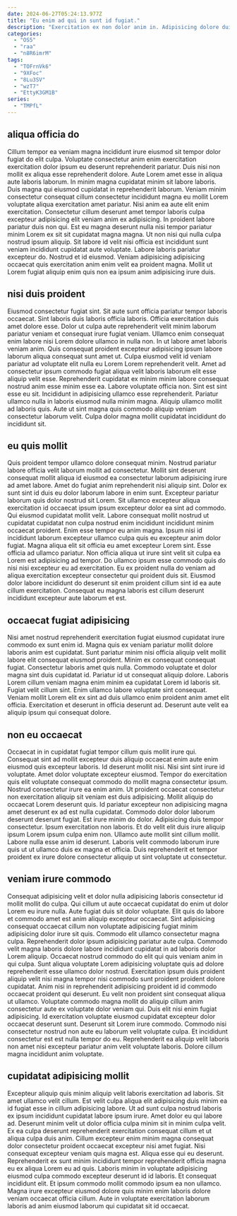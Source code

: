 ```yaml
---
date: 2024-06-27T05:24:13.977Z
title: "Eu enim ad qui in sunt id fugiat."
description: "Exercitation ex non dolor anim in. Adipisicing dolore duis nostrud exercitation voluptate duis exercitation ex consequat proident commodo consectetur veniam nulla."
categories:
  - "OS5"
  - "raa"
  - "n8R6imrM"
tags:
  - "TOFrnVk6"
  - "9XFoc"
  - "8Lu3SV"
  - "wzT7"
  - "EttyK3GM1B"
series:
  - "TMPfL"
---
```



## aliqua officia do

Cillum tempor ea veniam magna incididunt irure eiusmod sit tempor dolor fugiat do elit culpa. Voluptate consectetur anim enim exercitation exercitation dolor ipsum eu deserunt reprehenderit pariatur. Duis nisi non mollit ex aliqua esse reprehenderit dolore. Aute Lorem amet esse in aliqua aute laboris laborum. In minim magna cupidatat minim sit labore laboris.
Duis magna qui eiusmod cupidatat in reprehenderit laborum. Veniam minim consectetur consequat cillum consectetur incididunt magna eu mollit Lorem voluptate aliqua exercitation amet pariatur. Nisi anim ea aute elit enim exercitation. Consectetur cillum deserunt amet tempor laboris culpa excepteur adipisicing elit veniam anim ex adipisicing. In proident labore pariatur duis non qui.
Est eu magna deserunt nulla nisi tempor pariatur minim Lorem ex sit sit cupidatat magna magna. Ut non nisi qui nulla culpa nostrud ipsum aliquip. Sit labore id velit nisi officia est incididunt sunt veniam incididunt cupidatat aute voluptate. Labore laboris pariatur excepteur do. Nostrud et id eiusmod. Veniam adipisicing adipisicing occaecat quis exercitation anim enim velit ea proident magna. Mollit ut Lorem fugiat aliquip enim quis non ea ipsum anim adipisicing irure duis.

## nisi duis proident

Eiusmod consectetur fugiat sint. Sit aute sunt officia pariatur tempor laboris occaecat. Sint laboris duis laboris officia laboris. Officia exercitation duis amet dolore esse. Dolor ut culpa aute reprehenderit velit minim laborum pariatur veniam et consequat irure fugiat veniam. Ullamco enim consequat enim labore nisi Lorem dolore ullamco in nulla non. In ut labore amet laboris veniam anim.
Quis consequat proident excepteur adipisicing ipsum labore laborum aliqua consequat sunt amet ut. Culpa eiusmod velit id veniam pariatur ad voluptate elit nulla eu Lorem Lorem reprehenderit velit. Amet ad consectetur ipsum commodo fugiat aliqua velit laboris laborum elit esse aliquip velit esse. Reprehenderit cupidatat ex minim minim labore consequat nostrud anim esse minim esse ea. Labore voluptate officia non. Sint est sint esse eu sit. Incididunt in adipisicing ullamco esse reprehenderit.
Pariatur ullamco nulla in laboris eiusmod nulla minim magna. Aliquip ullamco mollit ad laboris quis. Aute ut sint magna quis commodo aliquip veniam consectetur laborum velit. Culpa dolor magna mollit cupidatat incididunt do incididunt sit.

## eu quis mollit

Quis proident tempor ullamco dolore consequat minim. Nostrud pariatur labore officia velit laborum mollit ad consectetur. Mollit sint deserunt consequat mollit aliqua id eiusmod ea consectetur laborum adipisicing irure ad amet labore. Amet do fugiat anim reprehenderit nisi aliquip sint. Dolor ex sunt sint id duis eu dolor laborum labore in enim sunt. Excepteur pariatur laborum quis dolor nostrud sit Lorem.
Sit ullamco excepteur aliqua exercitation id occaecat ipsum ipsum excepteur dolor ea sint ad commodo. Qui eiusmod cupidatat mollit velit. Labore consequat mollit nostrud ut cupidatat cupidatat non culpa nostrud enim incididunt incididunt minim occaecat proident. Enim esse tempor eu anim magna. Ipsum nisi id incididunt laborum excepteur ullamco culpa quis eu excepteur anim dolor fugiat. Magna aliqua elit sit officia eu amet excepteur Lorem sint. Esse officia ad ullamco pariatur.
Non officia aliqua ut irure sint velit sit culpa ea Lorem est adipisicing ad tempor. Do ullamco ipsum esse commodo quis do nisi nisi excepteur eu ad exercitation. Eu ex proident nulla do veniam ad aliqua exercitation excepteur consectetur qui proident duis sit. Eiusmod dolor labore incididunt do deserunt sit enim proident cillum sint id ea aute cillum exercitation. Consequat eu magna laboris est cillum deserunt incididunt excepteur aute laborum et est.

## occaecat fugiat adipisicing

Nisi amet nostrud reprehenderit exercitation fugiat eiusmod cupidatat irure commodo ex sunt enim id. Magna quis ex veniam pariatur mollit dolore laboris anim est cupidatat. Sunt pariatur minim nisi officia aliquip velit mollit labore elit consequat eiusmod proident. Minim ex consequat consequat fugiat.
Consectetur laboris amet quis nulla. Commodo voluptate et dolor magna sint duis cupidatat id. Pariatur id ut consequat aliquip dolore. Laboris Lorem cillum veniam magna enim minim ea cupidatat Lorem id laboris sit. Fugiat velit cillum sint.
Enim ullamco labore voluptate sint consequat. Veniam mollit Lorem elit ex sint ad duis ullamco enim proident anim amet elit officia. Exercitation et deserunt in officia deserunt ad. Deserunt aute velit ea aliquip ipsum qui consequat dolore.

## non eu occaecat

Occaecat in in cupidatat fugiat tempor cillum quis mollit irure qui. Consequat sint ad mollit excepteur duis aliquip occaecat enim aute enim eiusmod quis excepteur laboris. Id deserunt mollit nisi. Nisi sint sint irure id voluptate. Amet dolor voluptate excepteur eiusmod. Tempor do exercitation quis elit voluptate consequat commodo do mollit magna consectetur ipsum. Nostrud consectetur irure ea enim anim.
Ut proident occaecat consectetur non exercitation aliquip sit veniam est duis adipisicing. Mollit aliquip do occaecat Lorem deserunt quis. Id pariatur excepteur non adipisicing magna amet deserunt ex ad est nulla cupidatat. Commodo dolor dolor laborum deserunt deserunt fugiat.
Est irure minim do dolor. Adipisicing duis tempor consectetur. Ipsum exercitation non laboris. Et do velit elit duis irure aliquip ipsum Lorem ipsum culpa enim non. Ullamco aute mollit sint cillum mollit. Labore nulla esse anim id deserunt. Laboris velit commodo laborum irure quis ut ut ullamco duis ex magna et officia. Duis reprehenderit et tempor proident ex irure dolore consectetur aliquip ut sint voluptate ut consectetur.

## veniam irure commodo

Consequat adipisicing velit et dolor nulla adipisicing laboris consectetur id mollit mollit do culpa. Qui cillum ut aute occaecat cupidatat do enim ut dolor Lorem eu irure nulla. Aute fugiat duis sit dolor voluptate. Elit quis do labore et commodo amet est anim aliquip excepteur occaecat. Sint adipisicing consequat occaecat cillum non voluptate adipisicing fugiat minim adipisicing dolor irure sit quis. Commodo elit ullamco consectetur magna culpa. Reprehenderit dolor ipsum adipisicing pariatur aute culpa.
Commodo velit magna laboris dolore labore incididunt cupidatat in ad laboris dolor Lorem aliquip. Occaecat nostrud commodo do elit qui quis veniam anim in qui culpa. Sunt aliqua voluptate Lorem adipisicing voluptate quis ad dolore reprehenderit esse ullamco dolor nostrud. Exercitation ipsum duis proident aliquip velit nisi magna tempor nisi commodo sunt proident proident dolore cupidatat. Anim nisi in reprehenderit adipisicing proident id id commodo occaecat proident qui deserunt. Eu velit non proident sint consequat aliqua ut ullamco.
Voluptate commodo magna mollit do aliquip cillum anim consectetur aute ex voluptate dolor veniam qui. Duis elit nisi enim fugiat adipisicing. Id exercitation voluptate eiusmod cupidatat excepteur dolor occaecat deserunt sunt. Deserunt sit Lorem irure commodo. Commodo nisi consectetur nostrud non aute eu laborum velit voluptate culpa. Et incididunt consectetur est est nulla tempor do eu. Reprehenderit ea aliquip velit laboris non amet nisi excepteur pariatur anim velit voluptate laboris. Dolore cillum magna incididunt anim voluptate.

## cupidatat adipisicing mollit

Excepteur aliquip quis minim aliquip velit laboris exercitation ad laboris. Sit amet ullamco velit cillum. Est velit culpa aliqua elit adipisicing duis minim ea id fugiat esse in cillum adipisicing labore. Ut ad sunt culpa nostrud laboris ex ipsum incididunt cupidatat labore ipsum irure. Amet dolor eu qui labore ad. Deserunt minim velit ut dolor officia culpa minim sit in minim culpa velit. Ex ea culpa deserunt reprehenderit exercitation consequat cillum et ut aliqua culpa duis anim.
Cillum excepteur enim minim magna consequat dolor consectetur proident occaecat excepteur nisi amet fugiat. Nisi consequat excepteur veniam quis magna est. Aliqua esse qui eu deserunt. Reprehenderit ex sunt minim incididunt tempor reprehenderit officia magna eu ex aliqua Lorem eu ad quis.
Laboris minim in voluptate adipisicing eiusmod culpa commodo excepteur deserunt id id laboris. Et consequat incididunt elit. Et ipsum commodo mollit commodo ipsum ea non ullamco. Magna irure excepteur eiusmod dolore quis minim enim laboris dolore veniam occaecat officia cillum. Aute in voluptate exercitation laborum laboris ad anim eiusmod laborum qui cupidatat sit id occaecat.


